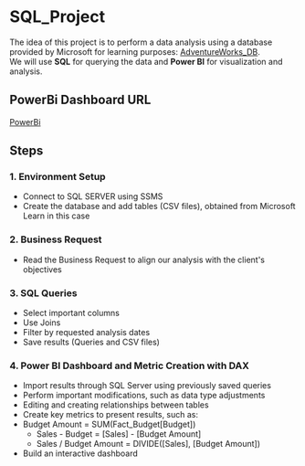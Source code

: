 # SQL_Project
The idea of this project is to perform a data analysis using a database provided by Microsoft for learning purposes: [AdventureWorks_DB](https://learn.microsoft.com/en-us/sql/samples/adventureworks-install-configure?view=sql-server-ver15&tabs=ssms).  
We will use **SQL** for querying the data and **Power BI** for visualization and analysis.

## PowerBi Dashboard URL
[PowerBi](https://app.powerbi.com/view?r=eyJrIjoiMTdkNjgzZGYtM2ZmYS00ZDI3LTgwZDMtNzMwNjVkMjRkYmRmIiwidCI6IjhhZWJkZGI2LTM0MTgtNDNhMS1hMjU1LWI5NjQxODZlY2M2NCIsImMiOjl9)


## Steps
### 1. Environment Setup
- Connect to SQL SERVER using SSMS
- Create the database and add tables (CSV files), obtained from Microsoft Learn in this case

### 2. Business Request
- Read the Business Request to align our analysis with the client's objectives

### 3. SQL Queries
- Select important columns
- Use Joins
- Filter by requested analysis dates
- Save results (Queries and CSV files)

### 4. Power BI Dashboard and Metric Creation with DAX
- Import results through SQL Server using previously saved queries
- Perform important modifications, such as data type adjustments
- Editing and creating relationships between tables
- Create key metrics to present results, such as:
- Budget Amount = SUM(Fact_Budget[Budget])
  - Sales - Budget = [Sales] - [Budget Amount]
  - Sales / Budget Amount = DIVIDE([Sales], [Budget Amount])
- Build an interactive dashboard

